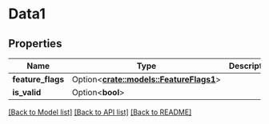 # Data1

## Properties

Name | Type | Description | Notes
------------ | ------------- | ------------- | -------------
**feature_flags** | Option<[**crate::models::FeatureFlags1**](FeatureFlags_1.md)> |  | [optional]
**is_valid** | Option<**bool**> |  | [optional]

[[Back to Model list]](../README.md#documentation-for-models) [[Back to API list]](../README.md#documentation-for-api-endpoints) [[Back to README]](../README.md)


